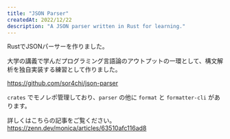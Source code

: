 ```yaml
---
title: "JSON Parser"
createdAt: 2022/12/22
description: "A JSON parser written in Rust for learning."
---
```


RustでJSONパーサーを作りました。

大学の講義で学んだプログラミング言語論のアウトプットの一環として、構文解析を独自実装する練習として作りました。

<https://github.com/sor4chi/json-parser>

`crates` でモノレポ管理しており、`parser` の他に `format` と `formatter-cli` があります。

詳しくはこちらの記事をご覧ください。
<https://zenn.dev/monica/articles/63510afc116ad8>

